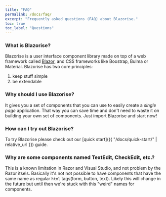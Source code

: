 ```yaml
---
title: "FAQ"
permalink: /docs/faq/
excerpt: "Frequently asked questions (FAQ) about Blazorise."
toc: true
toc_label: "Questions"
---
```


### What is Blazorise?

Blazorise is a user interface component library made on top of a web framework called [Blazor](https://blazor.net), and CSS frameworks like Boostrap, Bulma or Material. Blazorise has two core principles: 
1. keep stuff simple
2. be extendable

### Why should I use Blazorise?

It gives you a set of components that you can use to easily create a _single page_ application. That way you can save time and don't need to waste it on building your own set of components. Just import Blazorise and start now!

### How can I try out Blazorise?

To try Blazorise please check out our [quick start]({{ "/docs/quick-start/" | relative_url }}) guide.

### Why are some components named TextEdit, CheckEdit, etc.?

This is a known limitation in Razor and Visual Studio, and not problem by the Razor itsels. Basically it's not not possible to have components that have the same name as regular `html` tags(form, button, text). Likely this will change in the future but until then we're stuck with this "weird" names for components.